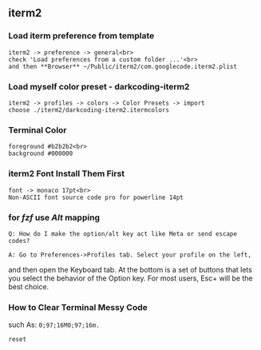 ## iterm2
### Load iterm preference from template
    iterm2 -> preference -> general<br>
    check 'Load preferences from a custom folder ...'<br>
    and then **Browser** ~/Public/iterm2/com.googlecode.iterm2.plist

### Load myself color preset - darkcoding-iterm2
    iterm2 -> profiles -> colors -> Color Presets -> import
    choose ./iterm2/darkcoding-iterm2.itermcolors

### Terminal Color
    foreground #b2b2b2<br>
    background #000000

### iterm2 Font Install Them First
    font -> monaco 17pt<br>
    Non-ASCII font source code pro for powerline 14pt

### for _fzf_ use _Alt_ mapping
    Q: How do I make the option/alt key act like Meta or send escape codes?

    A: Go to Preferences->Profiles tab. Select your profile on the left,
and then open the Keyboard tab. At the bottom is a set of buttons
that lets you select the behavior of the Option key. For most users, Esc+ will be the best choice.

### How to Clear Terminal Messy Code
such As: `0;97;16M0;97;16m.`

```bash
reset
```
